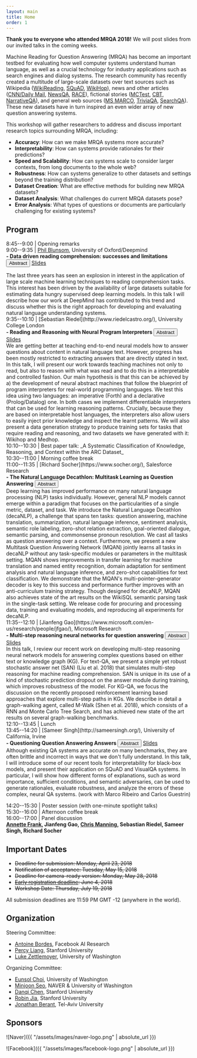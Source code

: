 ```yaml
---
layout: main
title: Home
order: 1
---
```

**Thank you to everyone who attended MRQA 2018!**
We will post slides from our invited talks in the coming weeks.

Machine Reading for Question Answering (MRQA) has become an important testbed for 
evaluating how well computer systems understand human language,
as well as a crucial technology for industry applications such as search engines and dialog systems.
The research community has recently created a multitude of large-scale datasets 
over text sources such as 
Wikipedia ([WikiReading](http://www.aclweb.org/anthology/P16-1145), 
[SQuAD](https://aclweb.org/anthology/D16-1264),
[WikiHop](https://arxiv.org/pdf/1710.06481.pdf)), 
news and other articles ([CNN/Daily Mail](https://arxiv.org/pdf/1506.03340.pdf), 
[NewsQA](https://arxiv.org/pdf/1611.09830.pdf),
[RACE](http://aclweb.org/anthology/D17-1082)),
fictional stories ([MCTest](http://aclweb.org/anthology/D/D13/D13-1020.pdf), 
[CBT](https://arxiv.org/pdf/1511.02301.pdf),
[NarrativeQA](https://arxiv.org/pdf/1712.07040.pdf)), 
and general web sources ([MS MARCO](https://arxiv.org/pdf/1611.09268.pdf), 
[TriviaQA](http://www.aclweb.org/anthology/P17-1147), 
[SearchQA](https://arxiv.org/pdf/1704.05179.pdf)).
These new datasets have in turn inspired an even wider array of new question answering systems.

This workshop will gather researchers to address and discuss important research topics
surrounding MRQA, including:
- **Accuracy**: How can we make MRQA systems more accurate?
- **Interpretability**: How can systems provide rationales for their predictions?
- **Speed and Scalability**: How can systems scale to consider larger contexts, from long documents to the whole web?
- **Robustness**: How can systems generalize to other datasets and settings beyond the training distribution?
- **Dataset Creation**: What are effective methods for building new MRQA datasets?
- **Dataset Analysis**: What challenges do current MRQA datasets pose?
- **Error Analysis**: What types of questions or documents are particularly challenging for existing systems?

## Program
8:45--9:00   | Opening remarks<br> 
9:00--9:35   | [Phil Blunsom](https://www.cs.ox.ac.uk/people/phil.blunsom/), University of Oxford/Deepmind<br><b> - Data driven reading comprehension: successes and limitations  </b><button class="btn btn-outline-info btn-xs" type="button" data-toggle="collapse" data-target="#collapseExample" aria-expanded="false" aria-controls="collapseExample">Abstract</button> <a href="./slides/phil.pdf" class="btn btn-outline-info btn-xs">Slides</a>
<div class="collapse" id="collapseExample">
    <div class="card card-body">The last three years has seen an explosion in interest in the application of large scale machine learning techniques to reading comprehension tasks. This interest has been driven by the availability of large datasets suitable for estimating data hungry supervised deep learning models. In this talk I will describe how our work at DeepMind has contributed to this trend and discuss whether this is the right approach for developing and evaluating natural language understanding systems.</div></div>
9:35--10:10  | [Sebastian Riedel](http://www.riedelcastro.org/), University College London<br><b> - Reading and Reasoning with Neural Program Interpreters  </b>
<button class="btn btn-outline-info btn-xs" type="button" data-toggle="collapse" data-target="#collapseExample0" aria-expanded="false" aria-controls="collapseExample">
    Abstract
  </button> <a href="./slides/sebastian.pdf" class="btn btn-outline-info btn-xs">Slides</a>
  <div class="collapse" id="collapseExample0">
    <div class="card card-body">We are getting better at teaching end-to-end neural models how to answer questions about content in natural language text. However, progress has been mostly restricted to extracting answers that are directly stated in text. In this talk, I will present our work towards teaching machines not only to read, but also to reason with what was read and to do this in a interpretable and controlled fashion. Our main hypothesis is that this can be achieved by a)  the development of neural abstract machines that follow the blueprint of program interpreters for real-world programming languages. We test this idea using two languages: an imperative (Forth) and a declarative (Prolog/Datalog) one. In both cases we implement differentiable interpreters that can be used for learning reasoning patterns. Crucially, because they are based on interpretable host languages, the interpreters also allow users to easily inject prior knowledge and inspect the learnt patterns. We will also present a data generation strategy to produce training sets for tasks that require reading and reasoning, and two datasets we have generated with it: Wikihop and Medhop.</div></div>
10:10--10:30 | Best paper talk: _A Systematic Classification of Knowledge, Reasoning, and Context within the ARC Dataset_<br>
10:30--11:00 | Morning coffee break<br>
11:00--11:35 | [Richard Socher](https://www.socher.org/), Salesforce Research<br><b> - The Natural Language Decathlon: Multitask Learning as Question Answering  </b><button class="btn btn-outline-info btn-xs" type="button" data-toggle="collapse" data-target="#collapseExample1" aria-expanded="false" aria-controls="collapseExample">
    Abstract
  </button>
  <div class="collapse" id="collapseExample1">
    <div class="card card-body">
Deep learning has improved performance on many natural language processing (NLP) tasks individually. However, general NLP models cannot emerge within a paradigm that focuses on the particularities of a single metric, dataset, and task. 
We introduce the Natural Language Decathlon (decaNLP), a challenge that spans ten tasks:
question answering, machine translation, summarization, natural language inference, sentiment analysis, semantic role labeling, zero-shot relation extraction, goal-oriented dialogue, semantic parsing, and commonsense pronoun resolution.
We cast all tasks as question answering over a context. Furthermore, we present a new Multitask Question Answering Network (MQAN) jointly learns all tasks in decaNLP without any task-specific modules or parameters in the multitask setting. MQAN shows improvements in transfer learning for machine translation and named entity recognition, domain adaptation for sentiment analysis and natural language inference, and zero-shot capabilities for text classification. We demonstrate that the MQAN's multi-pointer-generator decoder is key to this success and performance further improves with an anti-curriculum training strategy. Though designed for decaNLP, MQAN also achieves state of the art results on the WikiSQL semantic parsing task in the single-task setting. We release code for procuring and processing data, training and evaluating models, and reproducing all experiments for decaNLP. </div></div>
11:35--12:10 | [Jianfeng Gao](https://www.microsoft.com/en-us/research/people/jfgao/), Microsoft Research<br><b> - Multi-step reasoning neural networks for question answering </b><button class="btn btn-outline-info btn-xs" type="button" data-toggle="collapse" data-target="#collapseExample2" aria-expanded="false" aria-controls="collapseExample">
    Abstract
  </button> <a href="./slides/jianfeng.pdf" class="btn btn-outline-info btn-xs">Slides</a>
  <div class="collapse" id="collapseExample2">
    <div class="card card-body">In this talk, I review our recent work on developing multi-step reasoning neural network models for answering complex questions based on either text or knowledge graph (KG). For text-QA, we present a simple yet robust stochastic answer net (SAN) (Liu et al. 2018) that simulates multi-step reasoning for machine reading comprehension. SAN is unique in its use of a kind of stochastic prediction dropout on the answer module during training, which improves  robustness of the model. For KG-QA, we focus the discussion on the recently proposed reinforcement learning based approaches that explore multi-step paths in KGs. We describe in detail a graph-walking agent, called M-Walk (Shen et al. 2018), which consists of a RNN and Monte Carlo Tree Search, and has achieved new state of the art results on several graph-walking benchmarks.
</div></div>
12:10--13:45 | Lunch<br>
13:45--14:20 | [Sameer Singh](http://sameersingh.org/), University of California, Irvine<br><b> - Questioning Question Answering Answers </b><button class="btn btn-outline-info btn-xs" type="button" data-toggle="collapse" data-target="#collapseExample3" aria-expanded="false" aria-controls="collapseExample">
    Abstract
  </button> <a href="./slides/sameer.pdf" class="btn btn-outline-info btn-xs">Slides</a>
  <div class="collapse" id="collapseExample3">
    <div class="card card-body">Although existing QA systems are accurate on many benchmarks, they are often brittle and incorrect in ways that we don't fully understand. In this talk, I will introduce some of our recent tools for interpretability for black-box models, and present their application on SQuAD and VisualQA systems. In particular, I will show how different forms of explanations, such as word importance, sufficient conditions, and semantic adversaries, can be used to generate rationales, evaluate robustness, and analyze the errors of these complex, neural QA systems. (work with Marco Ribeiro and Carlos Guestrin)
</div></div>

14:20--15:30 | Poster session (with one-minute spotlight talks)<br>
15:30--16:00 | Afternoon coffee break<br>
16:00--17:00 | Panel discussion <br>
<b>[Annette Frank](http://www.cl.uni-heidelberg.de/~frank/), Jianfeng Gao, [Chris Manning](https://nlp.stanford.edu/manning/), Sebastian Riedel, Sameer Singh, Richard Socher</b><br>



## Important Dates
- ~~Deadline for submission: Monday, April 23, 2018~~  
- ~~Notification of acceptance: Tuesday, May 15, 2018~~  
- ~~Deadline for camera-ready version: Monday, May 28, 2018~~  
- ~~[Early registration deadline](https://acl2018.org/registration): June 4, 2018~~ 
- ~~Workshop Date: Thursday, July 19, 2018~~

All submission deadlines are 11:59 PM GMT -12 (anywhere in the world). 

## Organization
Steering Committee:
- [Antoine Bordes](https://research.fb.com/people/bordes-antoine/), Facebook AI Research
- [Percy Liang](https://cs.stanford.edu/~pliang/), Stanford University
- [Luke Zettlemoyer](https://www.cs.washington.edu/people/faculty/lsz), University of Washington

Organizing Committee:
- [Eunsol Choi](https://homes.cs.washington.edu/~eunsol/home.html), University of Washington
- [Minjoon Seo](https://seominjoon.github.io/), NAVER & University of Washington
- [Danqi Chen](http://cs.stanford.edu/people/danqi/), Stanford University
- [Robin Jia](http://stanford.edu/~robinjia/), Stanford University 
- [Jonathan Berant](http://www.cs.tau.ac.il/~joberant/), Tel-Aviv University

## Sponsors
![Naver]({{ "/assets/images/naver-logo.png" | absolute_url }})

![Facebook]({{ "/assets/images/facebook-logo.png" | absolute_url }})




